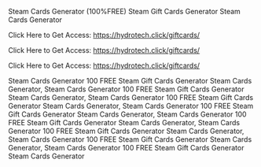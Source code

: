 Steam Cards Generator (100%FREE) Steam Gift Cards Generator Steam Cards Generator

Click Here to Get Access: https://hydrotech.click/giftcards/

Click Here to Get Access: https://hydrotech.click/giftcards/

Click Here to Get Access: https://hydrotech.click/giftcards/

Steam Cards Generator 100 FREE Steam Gift Cards Generator Steam Cards Generator, Steam Cards Generator 100 FREE Steam Gift Cards Generator Steam Cards Generator, Steam Cards Generator 100 FREE Steam Gift Cards Generator Steam Cards Generator, Steam Cards Generator 100 FREE Steam Gift Cards Generator Steam Cards Generator, Steam Cards Generator 100 FREE Steam Gift Cards Generator Steam Cards Generator, Steam Cards Generator 100 FREE Steam Gift Cards Generator Steam Cards Generator, Steam Cards Generator 100 FREE Steam Gift Cards Generator Steam Cards Generator, Steam Cards Generator 100 FREE Steam Gift Cards Generator Steam Cards Generator
